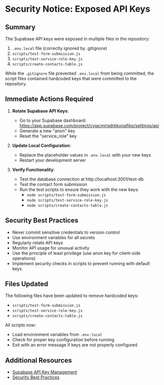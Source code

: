 # Security Notice: Exposed API Keys

## Summary
The Supabase API keys were exposed in multiple files in the repository:
1. `.env.local` file (correctly ignored by .gitignore)
2. `scripts/test-form-submission.js`
3. `scripts/test-service-role-key.js`
4. `scripts/create-contacts-table.js`

While the `.gitignore` file prevented `.env.local` from being committed, the script files contained hardcoded keys that were committed to the repository.

## Immediate Actions Required

1. **Rotate Supabase API Keys**:
   - Go to your Supabase dashboard: https://app.supabase.com/project/cyiacmjrqdrbkxnafikp/settings/api
   - Generate a new "anon" key
   - Reset the "service_role" key

2. **Update Local Configuration**:
   - Replace the placeholder values in `.env.local` with your new keys
   - Restart your development server

3. **Verify Functionality**:
   - Test the database connection at http://localhost:3001/test-db
   - Test the contact form submission
   - Run the test scripts to ensure they work with the new keys:
     - `node scripts/test-form-submission.js`
     - `node scripts/test-service-role-key.js`
     - `node scripts/create-contacts-table.js`

## Security Best Practices

- Never commit sensitive credentials to version control
- Use environment variables for all secrets
- Regularly rotate API keys
- Monitor API usage for unusual activity
- Use the principle of least privilege (use anon key for client-side operations)
- Implement security checks in scripts to prevent running with default keys

## Files Updated

The following files have been updated to remove hardcoded keys:
- `scripts/test-form-submission.js`
- `scripts/test-service-role-key.js`
- `scripts/create-contacts-table.js`

All scripts now:
- Load environment variables from `.env.local`
- Check for proper key configuration before running
- Exit with an error message if keys are not properly configured

## Additional Resources

- [Supabase API Key Management](https://supabase.com/docs/guides/platform/api-keys)
- [Security Best Practices](https://supabase.com/docs/guides/platform/security)